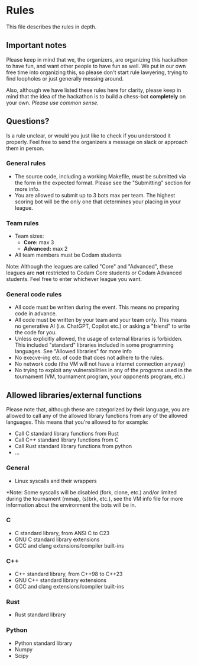 # Rules
This file describes the rules in depth.

## Important notes
Please keep in mind that we, the organizers, are organizing this hackathon to
have fun, and want other people to have fun as well. We put in our own free time
into organizing this, so please don't start rule lawyering, trying to find
loopholes or just generally messing around.

Also, although we have listed these rules here for clarity, please keep in mind
that the idea of the hackathon is to build a chess-bot **completely** on your own.
*Please use common sense.*

## Questions?
Is a rule unclear, or would you just like to check if you understood it
properly. Feel free to send the organizers a message on slack or approach them
in person.

### General rules
- The source code, including a working Makefile, must be submitted via the form
in the expected format. Please see the "Submitting" section for more info.
- You are allowed to submit up to 3 bots max per team. The highest scoring bot
will be the only one that determines your placing in your league.

### Team rules
- Team sizes:
    - **Core:**       max 3
    - **Advanced:**   max 2
- All team members must be Codam students

Note: Although the leagues are called "Core" and "Advanced", these leagues are
**not** restricted to Codam Core students or Codam Advanced students. Feel free to
enter whichever league you want.

### General code rules
- All code must be written during the event. This means no preparing code in
advance.
- All code must be written by your team and your team only. This means no
generative AI (i.e. ChatGPT, Copilot etc.)  or asking a "friend" to write the
code for you.
- Unless explicitly allowed, the usage of external libraries is forbidden. This
included "standard" libraries included in some programming languages. See
"Allowed libraries" for more info
- No execve-ing etc. of code that does not adhere to the rules.
- No network code (the VM will not have a internet connection anyway)
- No trying to exploit any vulnerabilities in any of the programs used in the
tournament (VM, tournament program, your opponents program, etc.)


## Allowed libraries/external functions

Please note that, although these are categorized by their language, you are
allowed to call any of the allowed library functions from any of the allowed
languages. This means that you're allowed to for example:
- Call C standard library functions from Rust
- Call C++ standard library functions from C
- Call Rust standard library functions from python
- ...

### General
- Linux syscalls and their wrappers

*Note: Some syscalls will be disabled (fork, clone, etc.) and/or limited during
the tournament (mmap, (s)brk, etc.), see the VM info file for more information
about the environment the bots will be in.

### C
- C standard library, from ANSI C to C23
- GNU C standard library extensions
- GCC and clang extensions/compiler built-ins

### C++
- C++ standard library, from C++98 to C++23
- GNU C++ standard library extensions
- GCC and clang extensions/compiler built-ins

### Rust
- Rust standard library

### Python
- Python standard library
- Numpy
- Scipy

